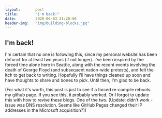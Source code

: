 ```yaml
---
layout:       post
title:        "I'm back!"
date:         2020-06-03 21:20:00
header-img:   "img/building-blocks.jpg"
---
```


## I'm back!

I'm certain that no one is following this, since my personal website has been defunct for at least two years (if not longer). I've been inspired by the forced time alone here in Seattle, along with the recent events involving the death of George Floyd (and subsequent nation-wide protests), and felt the itch to get back to writing. Hopefully I'll have things cleaned up soon and have thoughts to share and bones to pick. Until then, I'm glad to be back.

(For what it's worth, this post is just to see if a forced re-compile reboots my github page. If you see this, it probably worked. Or I forgot to update this with how to revive these blogs. One of the two. [Update: didn't work - issue was DNS resolution. Seems like GitHub Pages changed their IP addresses in the Microsoft acquisition?])
